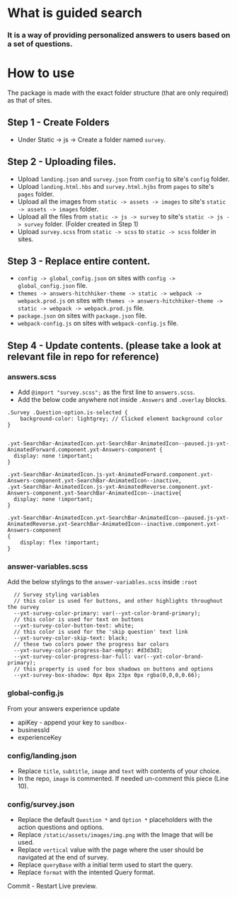 # What is guided search

### It is a way of providing personalized answers to users based on a set of questions.


# How to use

The package is made with the exact folder structure (that are only required) as that of sites.

## Step 1 - Create Folders

- Under Static -> js -> Create a folder named `survey`.

## Step 2 - Uploading files.

- Upload `landing.json` and `survey.json` from `config` to site's `config` folder.
- Upload `landing.html.hbs` and `survey.html.hjbs` from `pages` to site's `pages` folder.
- Upload all the images from `static -> assets -> images` to  site's `static -> assets -> images` folder.
- Upload all the files from `static -> js -> survey` to  site's `static -> js -> survey` folder. (Folder created in Step 1)
- Upload `survey.scss` from `static -> scss` to `static -> scss` folder in sites.

## Step 3 - Replace entire content.

- `config -> global_config.json` on sites with `config -> global_config.json` file.
- `themes -> answers-hitchhiker-theme -> static -> webpack -> webpack.prod.js` on sites with `themes -> answers-hitchhiker-theme -> static -> webpack -> webpack.prod.js` file.
- `package.json` on sites with `package.json` file.
- `webpack-config.js` on sites with `webpack-config.js` file.


## Step 4 - Update contents. (please take a look at relevant file in repo for reference)

### answers.scss
- Add `@import "survey.scss";` as the first line to `answers.scss`.
- Add the below code anywhere not inside `.Answers` and `.overlay` blocks. 
```
.Survey .Question-option.is-selected {
    background-color: lightgrey; // Clicked element background color
}


.yxt-SearchBar-AnimatedIcon.yxt-SearchBar-AnimatedIcon--paused.js-yxt-AnimatedForward.component.yxt-Answers-component {
  display: none !important;
} 

.yxt-SearchBar-AnimatedIcon.js-yxt-AnimatedForward.component.yxt-Answers-component.yxt-SearchBar-AnimatedIcon--inactive,
.yxt-SearchBar-AnimatedIcon.js-yxt-AnimatedReverse.component.yxt-Answers-component.yxt-SearchBar-AnimatedIcon--inactive{
  display: none !important;
}

.yxt-SearchBar-AnimatedIcon.yxt-SearchBar-AnimatedIcon--paused.js-yxt-AnimatedReverse.yxt-SearchBar-AnimatedIcon--inactive.component.yxt-Answers-component
{
    display: flex !important; 
}
```

### answer-variables.scss

Add the below stylings to the `answer-variables.scss` inside `:root`
```
  // Survey styling variables
  // this color is used for buttons, and other highlights throughout the survey
  --yxt-survey-color-primary: var(--yxt-color-brand-primary);
  // this color is used for text on buttons
  --yxt-survey-color-button-text: white;
  // this color is used for the 'skip question' text link
  --yxt-survey-color-skip-text: black;
  // these two colors power the progress bar colors
  --yxt-survey-color-progress-bar-empty: #d3d3d3;
  --yxt-survey-color-progress-bar-full: var(--yxt-color-brand-primary);
  // this property is used for box shadows on buttons and options
  --yxt-survey-box-shadow: 0px 8px 23px 0px rgba(0,0,0,0.66);
  ```
  

### global-config.js
From your answers experience update
- apiKey - append your key to `sandbox-`
- businessId
- experienceKey

### config/landing.json

- Replace `title`, `subtitle`, `image` and `text` with contents of your choice. 
- In the repo, `image` is commented. If needed un-comment this piece (Line 10).

### config/survey.json

- Replace the default `Question *` and `Option *` placeholders with the action questions and options.
- Replace `/static/assets/images/img.png` with the Image that will be used.
- Replace `vertical` value with the page where the user should be navigated at the end of survey.
- Replace `queryBase` with a initial term used to start the query.
- Replace `format` with the intented Query format.


Commit - Restart Live preview.
